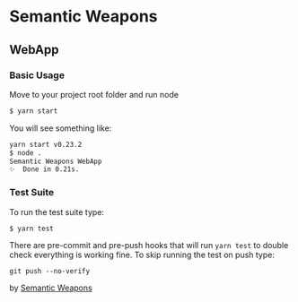 # Semantic Weapons
## WebApp
### Basic Usage
Move to your project root folder and run node
```bash
$ yarn start
```
You will see something like:
```bash
yarn start v0.23.2
$ node . 
Semantic Weapons WebApp
✨  Done in 0.21s.
```
### Test Suite
To run the test suite type:
```bash
$ yarn test
```
There are pre-commit and pre-push hooks that will run `yarn test` to double check everything is working fine.
To skip running the test on push type:
```
git push --no-verify
```

by [Semantic Weapons](https://www.semanticweapons.com)
